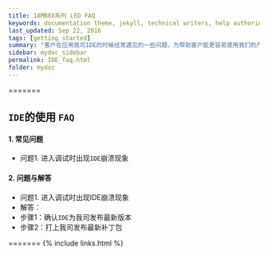 ```yaml
---
title: 18MB8X系列 LED FAQ
keywords: documentation theme, jekyll, technical writers, help authoring tools, hat replacements
last_updated: Sep 22, 2016
tags: [getting_started]
summary: "客户在应用我司IDE的时候经常遇见的一些问题，为帮助客户能更容易使用我们的产品，将一些常见问题进行总结和解答"
sidebar: mydoc_sidebar
permalink: IDE_faq.html
folder: mydoc
---
```


=======

## `IDE`的使用 `FAQ`

#### 1. 常见问题

- 问题1. 进入调试时出现`IDE`崩溃现象

#### 2. 问题与解答

- 问题1. 进入调试时出现IDE崩溃现象
- 解答：
-    步骤1：确认`IDE`为我司发布最新版本
-    步骤2：打上我司发布最新补丁包

=======
    {% include links.html %}